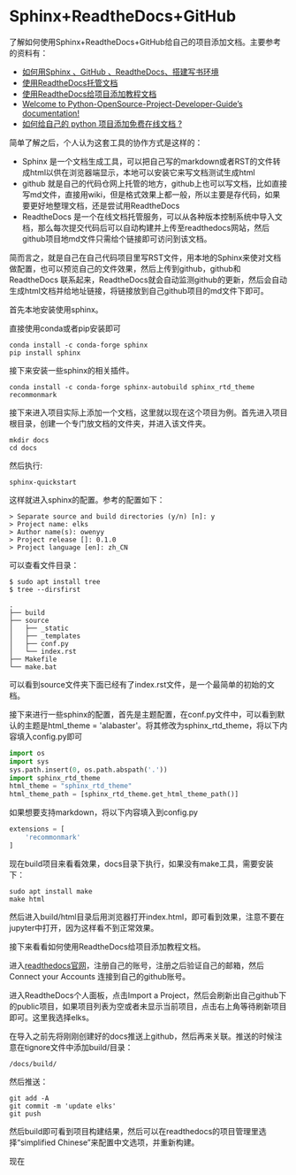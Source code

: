 # Sphinx+ReadtheDocs+GitHub

了解如何使用Sphinx+ReadtheDocs+GitHub给自己的项目添加文档。主要参考的资料有：

- [如何用Sphinx 、GitHub 、ReadtheDocs、搭建写书环境](https://wtf.readthedocs.io/en/latest/)
- [使用ReadtheDocs托管文档](https://www.xncoding.com/2017/01/22/fullstack/readthedoc.html)
- [使用ReadtheDocs给项目添加教程文档](https://www.iamlightsmile.com/articles/%E4%BD%BF%E7%94%A8ReadtheDocs%E7%BB%99%E9%A1%B9%E7%9B%AE%E6%B7%BB%E5%8A%A0%E6%95%99%E7%A8%8B%E6%96%87%E6%A1%A3/)
- [Welcome to Python-OpenSource-Project-Developer-Guide’s documentation!](http://www.wbh-doc.com.s3.amazonaws.com/Python-OpenSource-Project-Developer-Guide/index.html)
- [如何给自己的 python 项目添加免费在线文档 ?](https://juejin.im/post/6844903955059884046)

简单了解之后，个人认为这套工具的协作方式是这样的：

- Sphinx 是一个文档生成工具，可以把自己写的markdown或者RST的文件转成html以供在浏览器端显示，本地可以安装它来写文档测试生成html
- github 就是自己的代码仓网上托管的地方，github上也可以写文档，比如直接写md文件，直接用wiki，但是格式效果上都一般，所以主要是存代码，如果要更好地整理文档，还是尝试用ReadtheDocs
- ReadtheDocs 是一个在线文档托管服务，可以从各种版本控制系统中导入文档，那么每次提交代码后可以自动构建并上传至readthedocs网站，然后github项目地md文件只需给个链接即可访问到该文档。

简而言之，就是自己在自己代码项目里写RST文件，用本地的Sphinx来使对文档做配置，也可以预览自己的文件效果，然后上传到github，github和 ReadtheDocs 联系起来，ReadtheDocs就会自动监测github的更新，然后会自动生成html文档并给地址链接，将链接放到自己github项目的md文件下即可。

首先本地安装使用sphinx。

直接使用conda或者pip安装即可

```Shell
conda install -c conda-forge sphinx
pip install sphinx
```

接下来安装一些sphinx的相关插件。

```Shell
conda install -c conda-forge sphinx-autobuild sphinx_rtd_theme recommonmark
```

接下来进入项目实际上添加一个文档，这里就以现在这个项目为例。首先进入项目根目录，创建一个专门放文档的文件夹，并进入该文件夹。

```Shell
mkdir docs
cd docs
```

然后执行:

```Shell
sphinx-quickstart
```

这样就进入sphinx的配置。参考的配置如下：

```Shell
> Separate source and build directories (y/n) [n]: y
> Project name: elks
> Author name(s): owenyy
> Project release []: 0.1.0
> Project language [en]: zh_CN
```

可以查看文件目录：

```Shell
$ sudo apt install tree
$ tree --dirsfirst

.
├── build
├── source
│   ├── _static
│   ├── _templates
│   ├── conf.py
│   └── index.rst
├── Makefile
└── make.bat
```

可以看到source文件夹下面已经有了index.rst文件，是一个最简单的初始的文档。

接下来进行一些sphinx的配置，首先是主题配置，在conf.py文件中，可以看到默认的主题是html_theme = 'alabaster'。将其修改为sphinx_rtd_theme，将以下内容填入config.py即可

```Python
import os
import sys
sys.path.insert(0, os.path.abspath('.'))
import sphinx_rtd_theme
html_theme = "sphinx_rtd_theme"
html_theme_path = [sphinx_rtd_theme.get_html_theme_path()]
```

如果想要支持markdown，将以下内容填入到config.py

```Python
extensions = [
    'recommonmark'
]
```

现在build项目来看看效果，docs目录下执行，如果没有make工具，需要安装下：

```Shell
sudo apt install make 
make html
```

然后进入build/html目录后用浏览器打开index.html，即可看到效果，注意不要在jupyter中打开，因为这样看不到正常效果。


接下来看看如何使用ReadtheDocs给项目添加教程文档。

进入[readthedocs官网](https://readthedocs.org/)，注册自己的账号，注册之后验证自己的邮箱，然后 Connect your Accounts 连接到自己的github账号。

进入ReadtheDocs个人面板，点击Import a Project，然后会刷新出自己github下的public项目，如果项目列表为空或者未显示当前项目，点击右上角等待刷新项目即可。这里我选择elks。

在导入之前先将刚刚创建好的docs推送上github，然后再来关联。推送的时候注意在tignore文件中添加build/目录：

```.gitignore
/docs/build/
```

然后推送：

```git
git add -A
git commit -m 'update elks'
git push
```

然后build即可看到项目构建结果，然后可以在readthedocs的项目管理里选择“simplified Chinese”来配置中文选项，并重新构建。

现在
